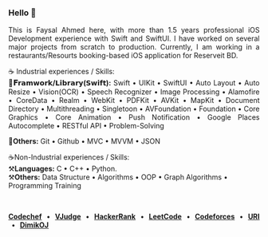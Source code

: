 <h3 align="left">Hello 👋</h3>
<p align="justify">This is Faysal Ahmed here, with more than 1.5 years professional iOS Development experience with Swift and SwiftUI. I have worked on several major projects from scratch to production. Currently, I am working in a restaurants/Resourts booking-based iOS application for Reserveit BD.</p>

<p align="justify"> ☕️ Industrial experiences / Skills:<br>
  <B>🔨𝐅𝗿𝗮𝗺𝘄𝗼𝗿𝗸/𝗟𝗶𝗯𝗿𝗮𝗿𝘆(𝗦𝘄𝗶𝗳𝘁):</B> Swift  •  UIKit   •   SwiftUI   •   Auto Layout   •   Auto Resize   •   Vision(OCR)   •   Speech 
Recognizer  •  Image Processing  •   Alamofire  •   CoreData   •   Realm   •   WebKit   •   PDFKit  •  AVKit •  MapKit   •   Document Directory   •   Multithreading   •   Singletoon   •   AVFoundation  •   Foundation  •  Core Graphics  •  Core Animation  •  Push Notification  •  Google Places Autocomplete  •   RESTful API   •   Problem-Solving <br>
  
  🔨<b>Others:</b> Git  •  Github  •  MVC  •  MVVM  •  JSON <br>
  
  ☕️Non-Industrial experiences / Skills:<br>
  ⚒️<b>Languages:</b> C  •  C++  •  Python. <br>
  ⚒️<b>Others:</b> Data Structure  •  Algorithms  •  OOP  •  Graph Algorithms  •  Programming Training

  </p><br>

<p align="justify">
<b> <a href="https://www.codechef.com/users/faysalf">Codechef</a> &nbsp; • &nbsp;
  <a href="https://vjudge.net/user/faysalf">VJudge</a> &nbsp; • &nbsp;
  <a href="https://www.hackerrank.com/mdfaysalahmedf">HackerRank</a> &nbsp; • &nbsp;
    <a href="https://leetcode.com/faysalf">LeetCode</a> &nbsp; • &nbsp;
   <a href="https://codeforces.com/profile/faysalf">Codeforces</a> &nbsp; • &nbsp;
  <a href="https://www.beecrowd.com.br/judge/en/profile/459713">URI</a> &nbsp; • &nbsp;
  <a href="https://dimikoj.com/users/241/mdfaysalahmedf">DimikOJ</a> &nbsp;
  </b> </p>
